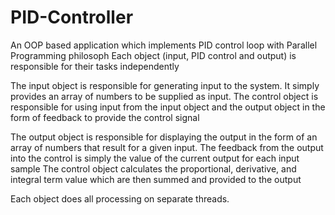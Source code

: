 # PID-Controller

An OOP based application which implements PID control loop with Parallel Programming philosoph
Each object (input, PID control and output) is responsible for their tasks independently

The input object is responsible for generating input to the system. It simply provides an array of numbers to be supplied as input.
The control object is responsible for using input from the input object and the output object in the form of feedback to provide the control signal

The output object is responsible for displaying the output in the form of an array of numbers that result for a given input.
The feedback from the output into the control is simply the value of the current output for each input sample
The control object calculates the proportional, derivative, and integral term value which are then summed and provided to the output

Each object does all processing on separate threads.

